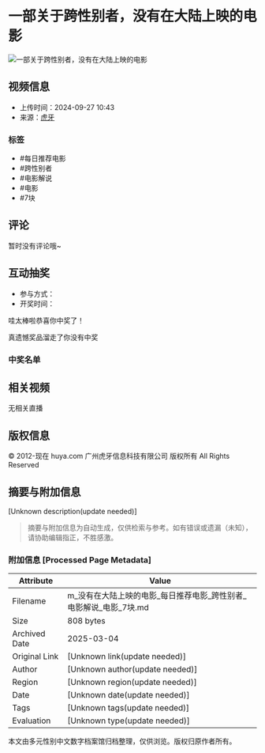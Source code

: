 # 一部关于跨性别者，没有在大陆上映的电影

![一部关于跨性别者，没有在大陆上映的电影](https://v-huya-img2.msstatic.com/transfer/2439/1016344018/104.jpg?x-oss-process=style/320x180&t=1727432406828)

## 视频信息
- 上传时间：2024-09-27 10:43
- 来源：[虎牙](//www.huya.com/video)

### 标签
- #每日推荐电影
- #跨性别者
- #电影解说
- #电影
- #7块

## 评论
暂时没有评论哦~

## 互动抽奖
- 参与方式：
- 开奖时间：

哇太棒啦恭喜你中奖了！

真遗憾奖品溜走了你没有中奖

### 中奖名单

## 相关视频
无相关直播

## 版权信息
© 2012-现在 huya.com 广州虎牙信息科技有限公司 版权所有 All Rights Reserved
<!-- tcd_original_link https://m.huya.com/video/play/1016344018.html -->


## 摘要与附加信息

<!-- tcd_abstract -->
[Unknown description(update needed)]
<!-- tcd_abstract_end -->

> 摘要与附加信息为自动生成，仅供检索与参考。如有错误或遗漏（未知），请协助编辑指正，不胜感激。

### 附加信息 [Processed Page Metadata]

| Attribute       | Value                                  |
|-----------------|----------------------------------------|
| Filename        | m_没有在大陆上映的电影_每日推荐电影_跨性别者_电影解说_电影_7块.md                             |
| Size            | 808 bytes                           |
| Archived Date   | 2025-03-04                             |
| Original Link   | [Unknown link(update needed)]                       |
| Author          | [Unknown author(update needed)]                               |
| Region          | [Unknown region(update needed)]                               |
| Date            | [Unknown date(update needed)]                                 |
| Tags            | [Unknown tags(update needed)]                                 |
| Evaluation            | [Unknown type(update needed)]                                 |
<!-- tcd_table_end -->

本文由多元性别中文数字档案馆归档整理，仅供浏览。版权归原作者所有。
